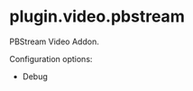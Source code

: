 plugin.video.pbstream
=====================

PBStream Video Addon.<br>

Configuration options:
- Debug
